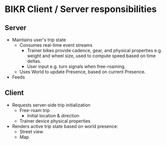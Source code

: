 # BIKR Client / Server responsibilities

## Server

- Maintains user's trip state
  - Consumes real-time event streams
    - Trainer bikes provide cadence, gear, and physical properties e.g. weight
      and wheel size, used to compute speed based on time deltas.
    - User input e.g. turn signals when free-roaming.
  - Uses World to update Presence, based on current Presence.
- Feeds

## Client

- Requests server-side trip initialization
  - Free-roam trip
    - Initial location & direction
  - Trainer device physical properties
- Renders active trip state based on world presence:
  - Street view
  - Map
